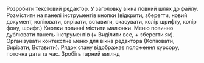 Розробити текстовий редактор.
У заголовку вікна повний шлях до файлу.
Розмістити на панелі інструментів кнопки (відкрити, зберегти, новий 
документ, копіювати, вирізати, вставити, скасувати, колір шрифту, колір 
фону, шрифт.) Кнопки повинні містити малюнки.
Меню повинно дублювати панель інструментів (+ Виділити все, + 
зберегти як).
Організувати контекстне меню для вікна редактора (Копіювати, 
Вирізати, Вставити).
Рядок стану відображає положення курсору, поточна дата та час.
Зробіть гарний вигляд